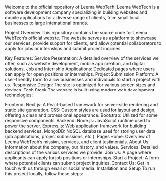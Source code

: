 
Welcome to the official repository of Leema WebTech! Leema WebTech is a software development company specializing in building websites and mobile applications for a diverse range of clients, from small local businesses to large international brands.

Project Overview
This repository contains the source code for Leema WebTech’s official website. The website serves as a platform to showcase our services, provide support for clients, and allow potential collaborators to apply for jobs or internships and submit project inquiries.

Key Features:
Service Presentation: A detailed overview of the services we offer, such as website development, mobile app creation, and digital solutions.
Job and Internship Applications: Dedicated pages where users can apply for open positions or internships.
Project Submission Platform: A user-friendly form to allow businesses and individuals to start a project with us.
Responsive Design: The site is optimized for various screen sizes and devices.
Tech Stack
The website is built using modern web development technologies:

Frontend:
Next.js: A React-based framework for server-side rendering and static site generation.
CSS: Custom styles are used for layout and design, offering a clean and professional appearance.
Bootstrap: Utilized for some responsive components.
Backend:
Node.js: JavaScript runtime used to power the server.
Express.js: Web application framework for building backend services.
MongoDB: NoSQL database used for storing user data (job applications, project submissions, etc.).
Pages
Home: Overview of Leema WebTech’s mission, services, and client testimonials.
About Us: Information about the company, our history, and values.
Services: Detailed descriptions of the various services we provide.
Join Us: A page where applicants can apply for job positions or internships.
Start a Project: A form where potential clients can submit project inquiries.
Contact Us: Get in touch with us through email or social media.
Installation and Setup
To run this project locally, follow these steps:


